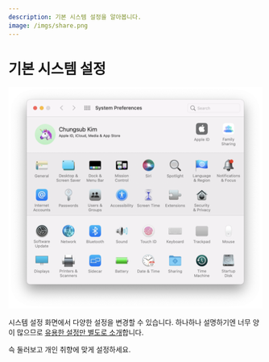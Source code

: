 ```yaml
---
description: 기본 시스템 설정을 알아봅니다.
image: /imgs/share.png
---
```


# 기본 시스템 설정

<div class="image-600 no-radius">

![System Preferences](./imgs/system-preferences/system_preferences_main.png)

</div>

시스템 설정 화면에서 다양한 설정을 변경할 수 있습니다. 하나하나 설명하기엔 너무 양이 많으므로 [유용한 설정만 별도로 소개](../setup)합니다.

슥 둘러보고 개인 취향에 맞게 설정하세요.
